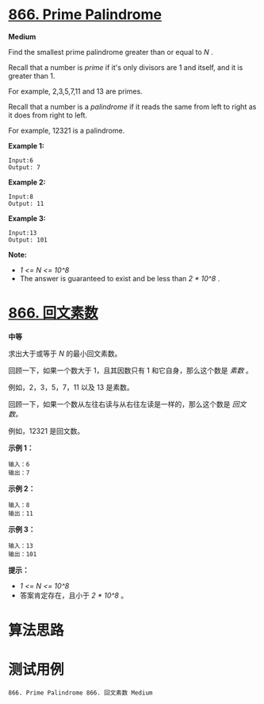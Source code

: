# [866. Prime Palindrome][enTitle]

**Medium**

Find the smallest prime palindrome greater than or equal to  *N* .

Recall that a number is  *prime*  if it's only divisors are 1 and itself, and it is greater than 1.

For example, 2,3,5,7,11 and 13 are primes.

Recall that a number is a  *palindrome*  if it reads the same from left to right as it does from right to left.

For example, 12321 is a palindrome.




**Example 1:** 

```
Input:6
Output: 7
```


**Example 2:** 

```
Input:8
Output: 11
```


**Example 3:** 

```
Input:13
Output: 101
```









**Note:** 

-  *1 <= N <= 10^8*  
- The answer is guaranteed to exist and be less than  *2 * 10^8* .


# [866. 回文素数][cnTitle]

**中等**

求出大于或等于  *N*  的最小回文素数。

回顾一下，如果一个数大于 1，且其因数只有 1 和它自身，那么这个数是 *素数* 。

例如，2，3，5，7，11 以及 13 是素数。

回顾一下，如果一个数从左往右读与从右往左读是一样的，那么这个数是 *回文数。* 

例如，12321 是回文数。



**示例 1：** 

```
输入：6
输出：7

```

**示例 2：** 

```
输入：8
输出：11

```

**示例 3：** 

```
输入：13
输出：101
```



**提示：** 

-  *1 <= N <= 10^8*  
- 答案肯定存在，且小于  *2 * 10^8* 。








# 算法思路

# 测试用例
```
866. Prime Palindrome 866. 回文素数 Medium
```

[enTitle]: https://leetcode.com/problems/prime-palindrome/
[cnTitle]: https://leetcode-cn.com/problems/prime-palindrome/
